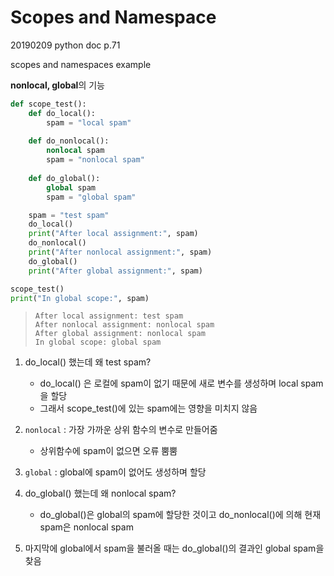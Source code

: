# Scopes and Namespace

20190209 python doc p.71 

scopes and namespaces example 

**nonlocal, global**의 기능

```python
def scope_test():
    def do_local():
        spam = "local spam"
    
    def do_nonlocal():
        nonlocal spam
        spam = "nonlocal spam"
    
    def do_global():
        global spam
        spam = "global spam"

    spam = "test spam"
    do_local()
    print("After local assignment:", spam)
    do_nonlocal()
    print("After nonlocal assignment:", spam)
    do_global()
    print("After global assignment:", spam)

scope_test()
print("In global scope:", spam)
```

> ```
> After local assignment: test spam
> After nonlocal assignment: nonlocal spam
> After global assignment: nonlocal spam
> In global scope: global spam
> ```



1. do_local() 했는데 왜 test spam?

   - do_local() 은 로컬에 spam이 없기 때문에 새로 변수를 생성하며 local spam을 할당
   - 그래서 scope_test()에 있는 spam에는 영향을 미치지 않음

2. `nonlocal` : 가장 가까운 상위 함수의 변수로 만들어줌

   - 상위함수에 spam이 없으면 오류 뿜뿜

3. `global` : global에 spam이 없어도 생성하며 할당

4. do_global() 했는데 왜 nonlocal spam?

   - do_global()은 global의 spam에 할당한 것이고 do_nonlocal()에 의해 현재 spam은 nonlocal spam

5. 마지막에 global에서 spam을 불러올 때는 do_global()의 결과인 global spam을 찾음

   
